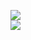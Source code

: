[![](https://img.shields.io/badge/Made%20With-Github%20Spray-lightgrey.svg?style=for-the-badge&logo=github)](https://github.com/Annihil/github-spray#5770)  
[![](https://i.imgur.com/2DrTn0Z.gif)](https://github.com/Annihil/github-spray)